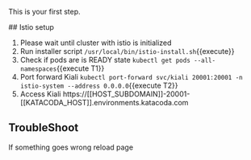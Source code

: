 This is your first step.

## Istio setup

1. Please wait until cluster with istio is initialized
1. Run installer script `/usr/local/bin/istio-install.sh`{{execute}}
1. Check if pods are is READY state `kubectl get pods --all-namespaces`{{execute T1}}
1. Port forward Kiali `kubectl port-forward svc/kiali 20001:20001 -n istio-system --address 0.0.0.0`{{execute T2}}
1. Access Kiali https://[[HOST_SUBDOMAIN]]-20001-[[KATACODA_HOST]].environments.katacoda.com

## TroubleShoot

If something goes wrong reload page
